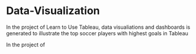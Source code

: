 # Data-Visualization

In the project of Learn to Use Tableau, data visualiations and dashboards is generated to illustrate the top soccer players
with highest goals in Tableau

In the project of 
